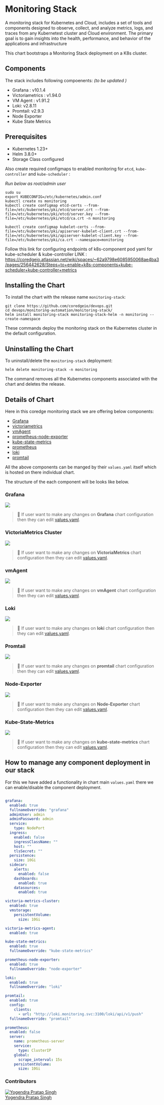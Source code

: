 <!--- app-name: Monitoring Stack -->

# Monitoring Stack

A monitoring stack for Kubernetes and Cloud, includes a set of tools and components designed to observe, collect, and analyze metrics, logs, and traces from any Kubernetest cluster and Cloud environment. The primary goal is to gain insights into the health, performance, and behavior of the applications and infrastructure 

This chart bootstraps a Monitoring Stack deployment on a K8s cluster.

## Components

The stack includes following compoenents: <em>(to be updated )</em>
- Grafana : v10.1.4
- Victoriametrics : v1.94.0
- VM Agent : v1.91.2
- Loki: v2.8.11
- Promtail: v2.9.3
- Node Exporter
- Kube State Metrics

## Prerequisites

- Kubernetes 1.23+
- Helm 3.8.0+
- Storage Class configured

Also create required configmaps to enabled monitoring for `etcd`, `kube-controller` and `kube-scheduler` :

<em>Run below as root/admin user</em>

```console
sudo su
export KUBECONFIG=/etc/kubernetes/admin.conf
kubectl create ns monitoring
kubectl create configmap etcd-certs --from-file=/etc/kubernetes/pki/etcd/server.crt --from-file=/etc/kubernetes/pki/etcd/server.key --from-file=/etc/kubernetes/pki/etcd/ca.crt -n monitoring

kubectl create configmap kubelet-certs --from-file=/etc/kubernetes/pki/apiserver-kubelet-client.crt --from-file=/etc/kubernetes/pki/apiserver-kubelet-client.key --from-file=/etc/kubernetes/pki/ca.crt --namespace=monitoring
```

Follow this link for configuring endpoints of k8s-component pod yaml for kube-scheduler & kube-controller
LINK : https://coredgeio.atlassian.net/wiki/spaces/~62a9798e6085950068ae4ba3/pages/256442628/Steps+to+enable+k8s-components+kube-scheduler+kube-controller+metrics

## Installing the Chart

To install the chart with the release name `monitoring-stack`:

```console
git clone https://github.com/coredgeio/devops.git
cd devops/monitoring-automation/monitoring-stack/
helm install monitoring-stack monitoring-stack-helm -n monitoring --create-namespace
```

These commands deploy the monitoring stack on the Kubernetes cluster in the default configuration.

## Uninstalling the Chart

To uninstall/delete the `monitoring-stack` deployment:

```console
helm delete monitoring-stack -n monitoring
```

The command removes all the Kubernetes components associated with the chart and deletes the release.

## Details of Chart
Here in this coredge monitoring stack we are offering below components:
 - [Grafana](https://github.com/coredgeio/devops/tree/main/monitoring-automation/monitoring-stack/monitoring-stack-helm/charts/grafana)
 - [victoriametrics](https://github.com/coredgeio/devops/tree/main/monitoring-automation/monitoring-stack/monitoring-stack-helm/charts/victoriametrics)
 - [vmAgent](https://github.com/coredgeio/devops/tree/main/monitoring-automation/monitoring-stack/monitoring-stack-helm/charts/vmAgent)
 - [prometheus-node-exporter](https://github.com/coredgeio/devops/tree/main/monitoring-automation/monitoring-stack/monitoring-stack-helm/charts/prometheus-node-exporter)
 - [kube-state-metrics](https://github.com/coredgeio/devops/tree/main/monitoring-automation/monitoring-stack/monitoring-stack-helm/charts/kube-state-metrics)
 - [prometheus](https://github.com/coredgeio/devops/tree/main/monitoring-automation/monitoring-stack/monitoring-stack-helm/charts/prometheus)
 - [loki](https://github.com/coredgeio/devops/tree/main/monitoring-automation/monitoring-stack/monitoring-stack-helm/charts/loki)
 - [promtail](https://github.com/coredgeio/devops/tree/main/monitoring-automation/monitoring-stack/monitoring-stack-helm/charts/promtail)

All the above components can be manged by their `values.yaml` itself which is hosted on there individual chart.

The structure of the each component will be looks like below.

### Grafana

![](../../..//images/grafana_tree.png)

> **📌** If user want to make any changes on **Grafana** chart configuration then they can edit [values.yaml](https://github.com/coredgeio/devops/blob/main/monitoring-automation/monitoring-stack/monitoring-stack-helm/charts/grafana/values.yaml).
>


### VictoriaMetrics Cluster

![](../../..//images/victoriametrics.png)

> **📌** If user want to make any changes on **VictoriaMetrics** chart configuration then they can edit [values.yaml](https://github.com/coredgeio/devops/blob/main/monitoring-automation/monitoring-stack/monitoring-stack-helm/charts/victoriametrics/values.yaml).
>

### vmAgent

![](../../..//images/vmagent.png)

> **📌** If user want to make any changes on **vmAgent** chart configuration then they can edit [values.yaml](https://github.com/coredgeio/devops/blob/main/monitoring-automation/monitoring-stack/monitoring-stack-helm/charts/vmAgent/values.yaml).
>

### Loki

![](../../..//images/loki.png)

> **📌** If user want to make any changes on **loki** chart configuration then they can edit [values.yaml](https://github.com/coredgeio/devops/blob/main/monitoring-automation/monitoring-stack/monitoring-stack-helm/charts/loki/values.yaml).
>

### Promtail

![](../../..//images/promtail.png)

> **📌** If user want to make any changes on **promtail** chart configuration then they can edit [values.yaml](https://github.com/coredgeio/devops/blob/main/monitoring-automation/monitoring-stack/monitoring-stack-helm/charts/promtail/values.yaml).
>

### Node-Exporter

![](../../..//images/node-exporter.png)

> **📌** If user want to make any changes on **Node-Exporter** chart configuration then they can edit [values.yaml](https://github.com/coredgeio/devops/blob/main/monitoring-automation/monitoring-stack/monitoring-stack-helm/charts/prometheus-node-exporter/values.yaml).
>


### Kube-State-Metrics

![](../../..//images/kube-state.png)

> **📌** If user want to make any changes on **kube-state-metrics** chart configuration then they can edit [values.yaml](https://github.com/coredgeio/devops/blob/main/monitoring-automation/monitoring-stack/monitoring-stack-helm/charts/kube-state-metrics/values.yaml).
>


## How to manage any component deployment in our stack
For this we have added a functionality in chart main `values.yaml` there we can enable/disable the component deployment.

```yaml

grafana:
  enabled: true
  fullnameOverride: "grafana"
  adminUser: admin
  adminPassword: admin
  service:
    type: NodePort
  ingress:
    enabled: false
    ingressClassName: ""
    host: ""
    tlsSecret: ""
  persistence:
    size: 10Gi
  sidecar:
    alerts:
      enabled: false
    dashboards:
      enabled: true
    datasources:  
      enabled: true

victoria-metrics-cluster:
  enabled: true
  vmstorage:
    persistentVolume:
      size: 10Gi

victoria-metrics-agent:
  enabled: true

kube-state-metrics:
  enabled: true
  fullnameOverride: "kube-state-metrics"

prometheus-node-exporter:
  enabled: true
  fullnameOverride: "node-exporter"

loki:
  enabled: true
  fullnameOverride: "loki"

promtail:
  enabled: true
  config:
    clients:
      - url: "http://loki.monitoring.svc:3100/loki/api/v1/push"
  fullnameOverride: "promtail"

prometheus:
  enabled: false
  server:
    name: prometheus-server
    service:
      type: ClusterIP
    global:
      scrape_interval: 15s
    persistentVolume:
      size: 10Gi
```


### Contributors
[![Yogendra Pratap Singh][yogendra_avatar]][yogendra_homepage]<br/>[Yogendra Pratap Singh][yogendra_homepage] 

  [yogendra_homepage]: https://github.com/PratapSingh13
  [yogendra_avatar]: https://img.cloudposse.com/75x75/https://github.com/PratapSingh13.png